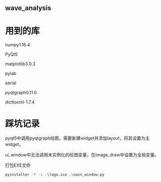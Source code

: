 ## wave_analysis

# 用到的库

numpy1.16.4

PyQt5

matplotlib3.0.3

pylab

serial

pyqtgraph0.11.0

dicttoxml-1.7.4

# 踩坑记录

pyqt5中调用pyqtgraph绘图，需要新建widget并添加layout，将其设置为主widget。

ui_window中无法调用未实例化的绘图变量，在image_draw中设置为全局变量。

打包EXE文件
```sh
pyinstaller -F -i .\logo.ico .\main_window.py
```